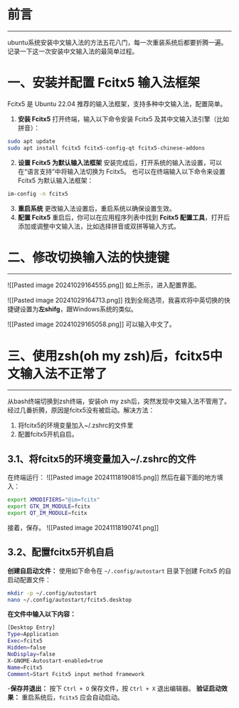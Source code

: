 # 前言
---
ubuntu系统安装中文输入法的方法五花八门，每一次重装系统后都要折腾一遍。记录一下这一次安装中文输入法的最简单过程。

# 一、安装并配置 Fcitx5 输入法框架
Fcitx5 是 Ubuntu 22.04 推荐的输入法框架，支持多种中文输入法，配置简单。
1. **安装 Fcitx5** 打开终端，输入以下命令安装 Fcitx5 及其中文输入法引擎（比如拼音）：
```bash
sudo apt update 
sudo apt install fcitx5 fcitx5-config-qt fcitx5-chinese-addons
```

2. **设置 Fcitx5 为默认输入法框架** 安装完成后，打开系统的输入法设置，可以在“语言支持”中将输入法切换为 Fcitx5。
也可以在终端输入以下命令来设置 Fcitx5 为默认输入法框架：
```bash
im-config -n fcitx5
```
3. **重启系统** 更改输入法设置后，重启系统以确保设置生效。
4. **配置 Fcitx5** 重启后，你可以在应用程序列表中找到 **Fcitx5 配置工具**，打开后添加或调整中文输入法，比如选择拼音或双拼等输入方式。

# 二、修改切换输入法的快捷键
---
![[Pasted image 20241029164555.png]]
如上所示，进入配置界面。

![[Pasted image 20241029164713.png]]
找到全局选项，我喜欢将中英切换的快捷键设置为**左shifg**，跟Windows系统的类似。

![[Pasted image 20241029165058.png]]
可以输入中文了。


# 三、使用zsh(oh my zsh)后，fcitx5中文输入法不正常了
---
从bash终端切换到zsh终端，安装oh my zsh后，突然发现中文输入法不管用了。经过几番折腾，原因是fcitx5没有被启动。解决方法：
1. 将fcitx5的环境变量加入~/.zshrc的文件里
2. 配置fcitx5开机自启。

## 3.1、将fcitx5的环境变量加入~/.zshrc的文件
在终端运行：
![[Pasted image 20241118190815.png]]
然后在最下面的地方填入：
```zsh
export XMODIFIERS="@im=fcitx" 
export GTK_IM_MODULE=fcitx 
export QT_IM_MODULE=fcitx
```
接着，保存。
![[Pasted image 20241118190741.png]]

## 3.2、配置fcitx5开机自启
**创建自启动文件：** 使用如下命令在 `~/.config/autostart` 目录下创建 Fcitx5 的自启动配置文件：
```zsh
mkdir -p ~/.config/autostart
nano ~/.config/autostart/fcitx5.desktop
```

**在文件中输入以下内容：**
```zsh
[Desktop Entry]
Type=Application
Exec=fcitx5
Hidden=false
NoDisplay=false
X-GNOME-Autostart-enabled=true
Name=Fcitx5
Comment=Start Fcitx5 input method framework

```
-**保存并退出：** 按下 `Ctrl + O` 保存文件，按 `Ctrl + X` 退出编辑器。
 **验证启动效果：** 重启系统后，`fcitx5` 应会自动启动。
 